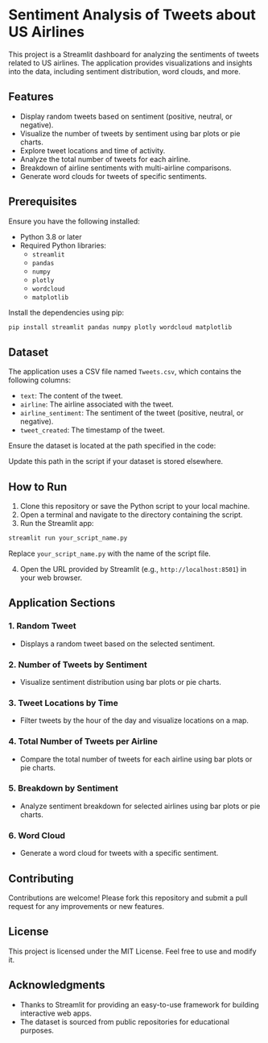 # Sentiment Analysis of Tweets about US Airlines

This project is a Streamlit dashboard for analyzing the sentiments of tweets related to US airlines. The application provides visualizations and insights into the data, including sentiment distribution, word clouds, and more.

## Features

- Display random tweets based on sentiment (positive, neutral, or negative).
- Visualize the number of tweets by sentiment using bar plots or pie charts.
- Explore tweet locations and time of activity.
- Analyze the total number of tweets for each airline.
- Breakdown of airline sentiments with multi-airline comparisons.
- Generate word clouds for tweets of specific sentiments.

## Prerequisites

Ensure you have the following installed:

- Python 3.8 or later
- Required Python libraries:
  - `streamlit`
  - `pandas`
  - `numpy`
  - `plotly`
  - `wordcloud`
  - `matplotlib`

Install the dependencies using pip:

```bash
pip install streamlit pandas numpy plotly wordcloud matplotlib
```

## Dataset

The application uses a CSV file named `Tweets.csv`, which contains the following columns:

- `text`: The content of the tweet.
- `airline`: The airline associated with the tweet.
- `airline_sentiment`: The sentiment of the tweet (positive, neutral, or negative).
- `tweet_created`: The timestamp of the tweet.

Ensure the dataset is located at the path specified in the code:


Update this path in the script if your dataset is stored elsewhere.

## How to Run

1. Clone this repository or save the Python script to your local machine.
2. Open a terminal and navigate to the directory containing the script.
3. Run the Streamlit app:

```bash
streamlit run your_script_name.py
```

Replace `your_script_name.py` with the name of the script file.

4. Open the URL provided by Streamlit (e.g., `http://localhost:8501`) in your web browser.

## Application Sections

### 1. Random Tweet
- Displays a random tweet based on the selected sentiment.

### 2. Number of Tweets by Sentiment
- Visualize sentiment distribution using bar plots or pie charts.

### 3. Tweet Locations by Time
- Filter tweets by the hour of the day and visualize locations on a map.

### 4. Total Number of Tweets per Airline
- Compare the total number of tweets for each airline using bar plots or pie charts.

### 5. Breakdown by Sentiment
- Analyze sentiment breakdown for selected airlines using bar plots or pie charts.

### 6. Word Cloud
- Generate a word cloud for tweets with a specific sentiment.

## Contributing

Contributions are welcome! Please fork this repository and submit a pull request for any improvements or new features.

## License

This project is licensed under the MIT License. Feel free to use and modify it.

## Acknowledgments

- Thanks to Streamlit for providing an easy-to-use framework for building interactive web apps.
- The dataset is sourced from public repositories for educational purposes.

